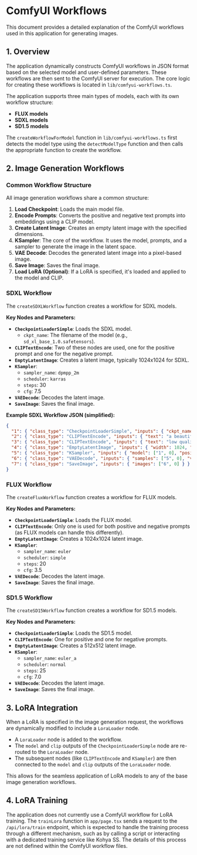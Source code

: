 # ComfyUI Workflows

This document provides a detailed explanation of the ComfyUI workflows used in this application for generating images.

## 1. Overview

The application dynamically constructs ComfyUI workflows in JSON format based on the selected model and user-defined parameters. These workflows are then sent to the ComfyUI server for execution. The core logic for creating these workflows is located in `lib/comfyui-workflows.ts`.

The application supports three main types of models, each with its own workflow structure:
-   **FLUX models**
-   **SDXL models**
-   **SD1.5 models**

The `createWorkflowForModel` function in `lib/comfyui-workflows.ts` first detects the model type using the `detectModelType` function and then calls the appropriate function to create the workflow.

## 2. Image Generation Workflows

### Common Workflow Structure

All image generation workflows share a common structure:
1.  **Load Checkpoint**: Loads the main model file.
2.  **Encode Prompts**: Converts the positive and negative text prompts into embeddings using a CLIP model.
3.  **Create Latent Image**: Creates an empty latent image with the specified dimensions.
4.  **KSampler**: The core of the workflow. It uses the model, prompts, and a sampler to generate the image in the latent space.
5.  **VAE Decode**: Decodes the generated latent image into a pixel-based image.
6.  **Save Image**: Saves the final image.
7.  **Load LoRA (Optional)**: If a LoRA is specified, it's loaded and applied to the model and CLIP.

### SDXL Workflow

The `createSDXLWorkflow` function creates a workflow for SDXL models.

**Key Nodes and Parameters:**
-   **`CheckpointLoaderSimple`**: Loads the SDXL model.
    -   `ckpt_name`: The filename of the model (e.g., `sd_xl_base_1.0.safetensors`).
-   **`CLIPTextEncode`**: Two of these nodes are used, one for the positive prompt and one for the negative prompt.
-   **`EmptyLatentImage`**: Creates a latent image, typically 1024x1024 for SDXL.
-   **`KSampler`**:
    -   `sampler_name`: `dpmpp_2m`
    -   `scheduler`: `karras`
    -   `steps`: 30
    -   `cfg`: 7.5
-   **`VAEDecode`**: Decodes the latent image.
-   **`SaveImage`**: Saves the final image.

**Example SDXL Workflow JSON (simplified):**
```json
{
  "1": { "class_type": "CheckpointLoaderSimple", "inputs": { "ckpt_name": "sd_xl_base_1.0.safetensors" } },
  "2": { "class_type": "CLIPTextEncode", "inputs": { "text": "a beautiful landscape", "clip": ["1", 1] } },
  "3": { "class_type": "CLIPTextEncode", "inputs": { "text": "low quality, blurry", "clip": ["1", 1] } },
  "4": { "class_type": "EmptyLatentImage", "inputs": { "width": 1024, "height": 1024 } },
  "5": { "class_type": "KSampler", "inputs": { "model": ["1", 0], "positive": ["2", 0], "negative": ["3", 0], "latent_image": ["4", 0], "steps": 30, "cfg": 7.5, "sampler_name": "dpmpp_2m", "scheduler": "karras" } },
  "6": { "class_type": "VAEDecode", "inputs": { "samples": ["5", 0], "vae": ["1", 2] } },
  "7": { "class_type": "SaveImage", "inputs": { "images": ["6", 0] } }
}
```

### FLUX Workflow

The `createFluxWorkflow` function creates a workflow for FLUX models.

**Key Nodes and Parameters:**
-   **`CheckpointLoaderSimple`**: Loads the FLUX model.
-   **`CLIPTextEncode`**: Only one is used for both positive and negative prompts (as FLUX models can handle this differently).
-   **`EmptyLatentImage`**: Creates a 1024x1024 latent image.
-   **`KSampler`**:
    -   `sampler_name`: `euler`
    -   `scheduler`: `simple`
    -   `steps`: 20
    -   `cfg`: 3.5
-   **`VAEDecode`**: Decodes the latent image.
-   **`SaveImage`**: Saves the final image.

### SD1.5 Workflow

The `createSD15Workflow` function creates a workflow for SD1.5 models.

**Key Nodes and Parameters:**
-   **`CheckpointLoaderSimple`**: Loads the SD1.5 model.
-   **`CLIPTextEncode`**: One for positive and one for negative prompts.
-   **`EmptyLatentImage`**: Creates a 512x512 latent image.
-   **`KSampler`**:
    -   `sampler_name`: `euler_a`
    -   `scheduler`: `normal`
    -   `steps`: 25
    -   `cfg`: 7.0
-   **`VAEDecode`**: Decodes the latent image.
-   **`SaveImage`**: Saves the final image.

## 3. LoRA Integration

When a LoRA is specified in the image generation request, the workflows are dynamically modified to include a `LoraLoader` node.

-   A `LoraLoader` node is added to the workflow.
-   The `model` and `clip` outputs of the `CheckpointLoaderSimple` node are re-routed to the `LoraLoader` node.
-   The subsequent nodes (like `CLIPTextEncode` and `KSampler`) are then connected to the `model` and `clip` outputs of the `LoraLoader` node.

This allows for the seamless application of LoRA models to any of the base image generation workflows.

## 4. LoRA Training

The application does not currently use a ComfyUI workflow for LoRA training. The `trainLora` function in `app/page.tsx` sends a request to the `/api/lora/train` endpoint, which is expected to handle the training process through a different mechanism, such as by calling a script or interacting with a dedicated training service like Kohya SS. The details of this process are not defined within the ComfyUI workflow files.
